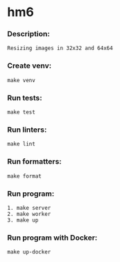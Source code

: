 # hm6

### Description:
    Resizing images in 32x32 and 64x64

### Create venv:
    make venv

### Run tests:
    make test

### Run linters:
    make lint

### Run formatters:
    make format

### Run program:
    1. make server
    2. make worker
    3. make up

### Run program with Docker:
    make up-docker